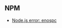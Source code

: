 ## NPM
- [Node.js error: enospc](http://stackoverflow.com/questions/22475849/node-js-error-enospc/32600959#32600959)
